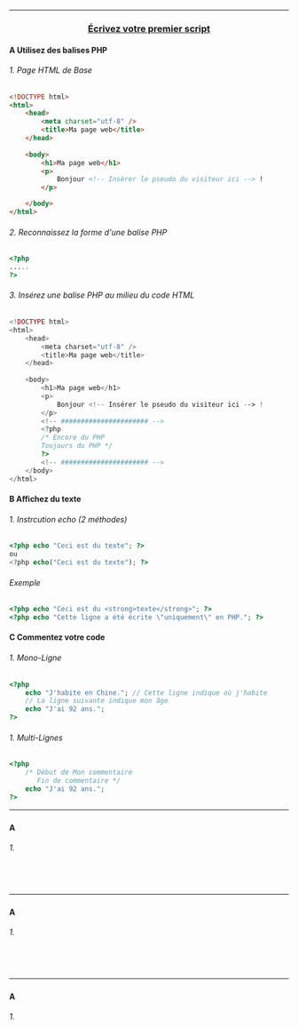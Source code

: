 ------------------------------------------------------------------------------------------------------------------------------------------
### <p align='center'> [Écrivez votre premier script](https://openclassrooms.com/fr/courses/918836-concevez-votre-site-web-avec-php-et-mysql/4238116-ecrivez-votre-premier-script)</p>

#### A Utilisez des balises PHP
###### 1. Page HTML de Base
```html
<!DOCTYPE html>
<html>
    <head>
        <meta charset="utf-8" />
        <title>Ma page web</title>
    </head>
    
    <body>
        <h1>Ma page web</h1>
        <p>
            Bonjour <!-- Insérer le pseudo du visiteur ici --> !
        </p>

    </body>
</html>
```
###### 2. Reconnaissez la forme d'une balise PHP
```php
<?php
.....
?>
```

###### 3. Insérez une balise PHP au milieu du code HTML
```php
<!DOCTYPE html>
<html>
    <head>
        <meta charset="utf-8" />
        <title>Ma page web</title>
    </head>
    
    <body>
        <h1>Ma page web</h1>
        <p>
            Bonjour <!-- Insérer le pseudo du visiteur ici --> !
        </p>
        <!-- ###################### -->        
        <?php
        /* Encore du PHP
        Toujours du PHP */
        ?>
        <!-- ###################### -->        
    </body>
</html>
```

#### B Affichez du texte
###### 1. Instrcution echo (2 méthodes)
```php
<?php echo "Ceci est du texte"; ?>
ou
<?php echo("Ceci est du texte"); ?>
```
###### Exemple
```php
<?php echo "Ceci est du <strong>texte</strong>"; ?>
<?php echo "Cette ligne a été écrite \"uniquement\" en PHP."; ?>
```

#### C Commentez votre code
###### 1. Mono-Ligne
```php
<?php
    echo "J'habite en Chine."; // Cette ligne indique où j'habite
    // La ligne suivante indique mon âge
    echo "J'ai 92 ans.";
?>
```

###### 1. Multi-Lignes
```php
<?php
    /* Début de Mon commentaire
       Fin de commentaire */
    echo "J'ai 92 ans.";
?>
```














------------------------------------------------------------------------------------------------------------------------------------------
### <p align='center'> []()</p>

#### A 
###### 1. 
```html
```
```php
```
```css
```


------------------------------------------------------------------------------------------------------------------------------------------
### <p align='center'> []()</p>

#### A 
###### 1. 
```html
```
```php
```
```css
```


------------------------------------------------------------------------------------------------------------------------------------------
### <p align='center'> []()</p>
#### A 
###### 1. 
```html
```
```php
```
```css
```
